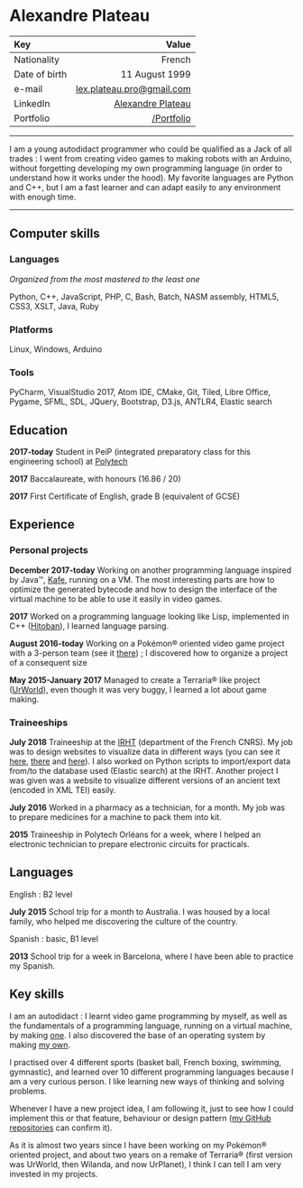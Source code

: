 Alexandre Plateau
=================

| Key | Value |
| :--- | ---: |
| Nationality | French |
| Date of birth | 11 August 1999 |
| e-mail | <lex.plateau.pro@gmail.com> |
| LinkedIn | [Alexandre Plateau](https://www.linkedin.com/in/alexandre-plateau-53a014151) |
| Portfolio | [/Portfolio](https://superfola.github.io/Portfolio/) |

----

I am a young autodidact programmer who could be qualified as a Jack of all trades : I went from creating video games to making robots with an Arduino, without forgetting developing my own programming language (in order to understand how it works under the hood).
My favorite languages are Python and C++, but I am a fast learner and can adapt easily to any environment with enough time.

----

## Computer skills

### Languages

*Organized from the most mastered to the least one*

Python, C++, JavaScript, PHP, C, Bash, Batch, NASM assembly, HTML5, CSS3, XSLT, Java, Ruby

### Platforms

Linux, Windows, Arduino

### Tools

PyCharm, VisualStudio 2017, Atom IDE, CMake, Git, Tiled, Libre Office, Pygame, SFML, SDL, JQuery, Bootstrap, D3.js, ANTLR4, Elastic search

## Education

**2017-today** Student in PeiP (integrated preparatory class for this engineering school) at [Polytech](http://www.polytech-reseau.org/en/home/)

**2017** Baccalaureate, with honours (16.86 / 20)

**2017** First Certificate of English, grade B (equivalent of GCSE)

## Experience

### Personal projects

**December 2017-today** Working on another programming language inspired by Java™, [Kafe](https://superfola.github.io/Kafe), running on a VM. The most interesting parts are how to optimize the generated bytecode and how to design the interface of the virtual machine to be able to use it easily in video games.

**2017** Worked on a programming language looking like Lisp, implemented in C++ ([Hitoban](https://github.com/SuperFola/Hitoban)), I learned language parsing.

**August 2016-today** Working on a Pokémon® oriented video game project with a 3-person team (see it [there](https://superfola.github.io/UnamedRebirth/)) ; I discovered how to organize a project of a consequent size

**May 2015-January 2017** Managed to create a Terraria® like project ([UrWorld](https://github.com/SuperFola/UrWorld-Alpha-3.x)), even though it was very buggy, I learned a lot about game making.

### Traineeships

**July 2018** Traineeship at the [IRHT](http://irht.cnrs.fr/) (department of the French CNRS). My job was to design websites to visualize data in different ways (you can see it [here](https://github.com/SuperFola/bibale-nodes), [there](https://github.com/SuperFola/bibale-tree) and [here](https://github.com/SuperFola/bibale-facettes)). I also worked on Python scripts to import/export data from/to the database used (Elastic search) at the IRHT. Another project I was given was a website to visualize different versions of an ancient text (encoded in XML TEI) easily.

**July 2016** Worked in a pharmacy as a technician, for a month. My job was to prepare medicines for a machine to pack them into kit.

**2015** Traineeship in Polytech Orléans for a week, where I helped an electronic technician to prepare electronic circuits for practicals.

## Languages

English : B2 level

**July 2015** School trip for a month to Australia. I was housed by a local family, who helped me discovering the culture of the country.

Spanish : basic, B1 level

**2013** School trip for a week in Barcelona, where I have been able to practice my Spanish.

## Key skills

I am an autodidact : I learnt video game programming by myself, as well as the fundamentals of a programming language, running on a virtual machine, by making [one](https://github.com/SuperFola/Kafe). I also discovered the base of an operating system by making [my own](https://github.com/SuperFola/project-E).

I practised over 4 different sports (basket ball, French boxing, swimming, gymnastic), and learned over 10 different programming languages because I am a very curious person. I like learning new ways of thinking and solving problems.

Whenever I have a new project idea, I am following it, just to see how I could implement this or that feature, behaviour or design pattern ([my GitHub repositories](https://github.com/SuperFola/repositories) can confirm it).

As it is almost two years since I have been working on my Pokémon® oriented project, and about two years on a remake of Terraria® (first version was UrWorld, then Wilanda, and now UrPlanet), I think I can tell I am very invested in my projects.
